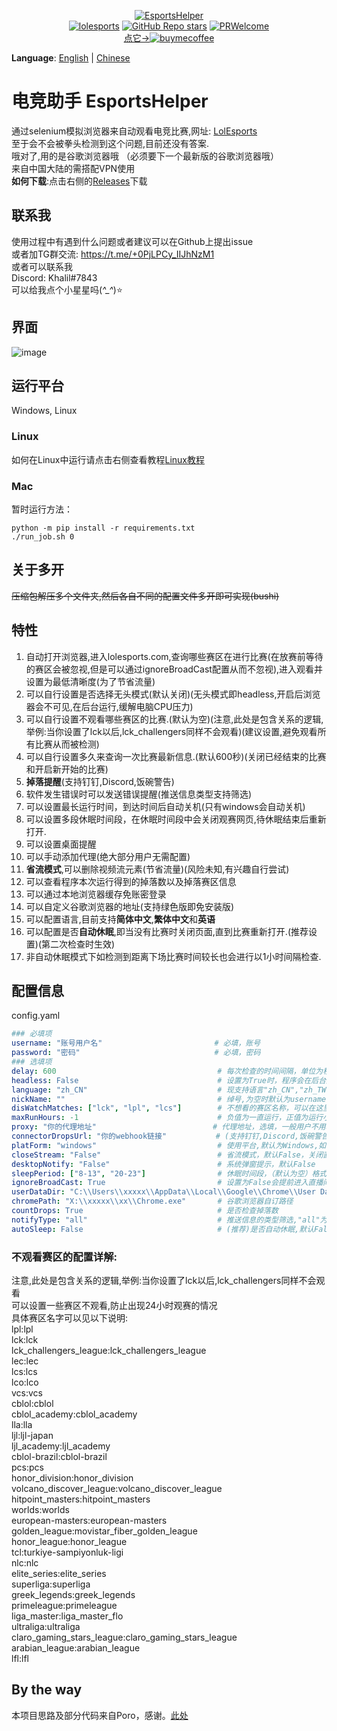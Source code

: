 <p align="center">
<a href="https://github.com/Yudaotor/EsportsHelper"><img alt="EsportsHelper" src="https://i.328888.xyz/2023/03/28/itMRQF.png"></a><br/>
<a href="https://lolesports.com"><img alt="lolesports" src="https://img.shields.io/badge/WebSite-lol%20esports-445fa5.svg?style=plastic"></a>
<a href="https://github.com/Yudaotor/EsportsHelper/stargazers"><img alt="GitHub Repo stars" src="https://img.shields.io/github/stars/Yudaotor/EsportsHelper"></a>
<a href="https://github.com/Yudaotor/EsportsHelper/pulls"><img alt="PRWelcome" src="https://img.shields.io/badge/PRs-welcome-brightgreen.svg?style=flat"></a><br/>
<a href="https://www.cdnjson.com/images/2023/03/13/image-merge-1678713037835.png">点它-><img alt="buymecoffee" src="https://user-images.githubusercontent.com/87225219/228188809-9d136e10-faa1-49b9-a6b7-b969dd1d8c7f.png"></a>
</p>

**Language**: [English](https://github.com/Yudaotor/EsportsHelper/blob/main/README.EN.md) | [Chinese](https://github.com/Yudaotor/EsportsHelper/blob/main/README.md)
# 电竞助手 EsportsHelper
通过selenium模拟浏览器来自动观看电竞比赛,网址: [LolEsports](lolesports.com)  
至于会不会被拳头检测到这个问题,目前还没有答案.  
哦对了,用的是谷歌浏览器哦 （必须要下一个最新版的谷歌浏览器哦）  
来自中国大陆的需搭配VPN使用  
**如何下载**:点击右侧的[Releases](https://github.com/Yudaotor/EsportsHelper/releases)下载
## 联系我
使用过程中有遇到什么问题或者建议可以在Github上提出issue  
或者加TG群交流: https://t.me/+0PjLPCy_IIJhNzM1  
或者可以联系我  
Discord: Khalil#7843  
可以给我点个小星星吗(*^_^*)⭐  
## 界面
![image](https://user-images.githubusercontent.com/87225219/228434642-6b7317e5-1c0a-4931-b358-f6e2b304429b.png)

## 运行平台  
Windows, Linux  

### Linux  
如何在Linux中运行请点击右侧查看教程[Linux教程](https://github.com/Yudaotor/EsportsHelper/wiki/%E5%A6%82%E4%BD%95%E5%9C%A8linux%E7%8E%AF%E5%A2%83%E8%BF%90%E8%A1%8C%EF%BC%88run-in-linux%EF%BC%89)
### Mac
暂时运行方法：
```shell
python -m pip install -r requirements.txt
./run_job.sh 0
```

## 关于多开  
~~压缩包解压多个文件夹,然后各自不同的配置文件多开即可实现(bushi)~~


## 特性
1. 自动打开浏览器,进入lolesports.com,查询哪些赛区在进行比赛(在放赛前等待的赛区会被忽视,但是可以通过ignoreBroadCast配置从而不忽视),进入观看并设置为最低清晰度(为了节省流量)
2. 可以自行设置是否选择无头模式(默认关闭)(无头模式即headless,开启后浏览器会不可见,在后台运行,缓解电脑CPU压力)
3. 可以自行设置不观看哪些赛区的比赛.(默认为空)(注意,此处是包含关系的逻辑,举例:当你设置了lck以后,lck_challengers同样不会观看)(建议设置,避免观看所有比赛从而被检测)
4. 可以自行设置多久来查询一次比赛最新信息.(默认600秒)(关闭已经结束的比赛和开启新开始的比赛)
5. **掉落提醒**(支持钉钉,Discord,饭碗警告)
6. 软件发生错误时可以发送错误提醒(推送信息类型支持筛选)
7. 可以设置最长运行时间，到达时间后自动关机(只有windows会自动关机)  
8. 可以设置多段休眠时间段，在休眠时间段中会关闭观赛网页,待休眠结束后重新打开.
9. 可以设置桌面提醒
10. 可以手动添加代理(绝大部分用户无需配置)
11. **省流模式**,可以删除视频流元素(节省流量)(风险未知,有兴趣自行尝试) 
12. 可以查看程序本次运行得到的掉落数以及掉落赛区信息
13. 可以通过本地浏览器缓存免账密登录
14. 可以自定义谷歌浏览器的地址(支持绿色版即免安装版)
15. 可以配置语言,目前支持**简体中文**,**繁体中文**和**英语**
16. 可以配置是否**自动休眠**,即当没有比赛时关闭页面,直到比赛重新打开.(推荐设置)(第二次检查时生效)
17. 非自动休眠模式下如检测到距离下场比赛时间较长也会进行以1小时间隔检查.


## 配置信息
config.yaml
```yaml
### 必填项
username: "账号用户名"                         # 必填，账号  
password: "密码"                              # 必填，密码  
### 选填项
delay: 600                                    # 每次检查的时间间隔，单位为秒(默认为600秒)(每次检测时间会在你设置的时延0.8-1.5倍之间随机波动)  
headless: False                               # 设置为True时，程序会在后台运行，否则会打开浏览器窗口(默认为False)  
language: "zh_CN"                             # 现支持语言"zh_CN","zh_TW","en_US".简体中文,繁体中文,英语.
nickName: ""                                  # 绰号,为空时默认为username.(增强隐私)  
disWatchMatches: ["lck", "lpl", "lcs"]        # 不想看的赛区名称，可以在这里添加.(注意,是小写)  
maxRunHours: -1                               # 负值为一直运行，正值为运行小时, 默认-1
proxy: "你的代理地址"                          # 代理地址，选填，一般用户不用填。 例子, "socks://127.0.0.1:20173"
connectorDropsUrl: "你的webhook链接"           # (支持钉钉,Discord,饭碗警告)具体配置方法见此处https://github.com/Yudaotor/EsportsHelper/wiki/%E6%80%8E%E4%B9%88%E9%85%8D%E7%BD%AE%E6%8E%89%E8%90%BD%E6%8F%90%E9%86%92%3F(%E5%8A%9F%E8%83%BD%E5%BE%85%E6%B5%8B%E8%AF%95
platForm: "windows"                           # 使用平台,默认为Windows,如需使用Linux请在此处进行配置  
closeStream: "False"                          # 省流模式，默认False，关闭直播间的视频流（未知风险）（有兴趣者自行尝试） 
desktopNotify: "False"                        # 系统弹窗提示，默认False
sleepPeriod: ["8-13", "20-23"]                # 休眠时间段，（默认为空）格式为"开始小时-结束小时",在休眠时间段中会关闭观赛网页,待休眠结束后重新打开。区间为左闭合右开。
ignoreBroadCast: True                         # 设置为False会提前进入直播间，以及将支持某些一直处于转播的赛区直播
userDataDir: "C:\\Users\\xxxxx\\AppData\\Local\\Google\\Chrome\\User Data"  # 例子,其中xxxxx处改为自己电脑的名字,具体教程见https://github.com/Yudaotor/EsportsHelper/wiki/%E6%80%8E%E4%B9%88%E4%BD%BF%E7%94%A8%E6%9C%AC%E5%9C%B0%E6%B5%8F%E8%A7%88%E5%99%A8%E7%BC%93%E5%AD%98-%E5%85%8D%E8%B4%A6%E5%AF%86%E7%99%BB%E5%BD%95
chromePath: "X:\\xxxxx\\xx\\Chrome.exe"       # 谷歌浏览器自订路径
countDrops: True                              # 是否检查掉落数
notifyType: "all"                             # 推送信息的类型筛选,"all"为所有信息推送,"error"为仅推送报错信息,"drops"为仅推送掉落信息
autoSleep: False                              # (推荐)是否自动休眠,默认False
```

### 不观看赛区的配置详解:
注意,此处是包含关系的逻辑,举例:当你设置了lck以后,lck_challengers同样不会观看  
可以设置一些赛区不观看,防止出现24小时观赛的情况  
具体赛区名字可以见以下说明:  
lpl:lpl  
lck:lck  
lck_challengers_league:lck_challengers_league  
lec:lec  
lcs:lcs  
lco:lco  
vcs:vcs  
cblol:cblol  
cblol_academy:cblol_academy  
lla:lla  
ljl:ljl-japan  
ljl_academy:ljl_academy  
cblol-brazil:cblol-brazil  
pcs:pcs  
honor_division:honor_division  
volcano_discover_league:volcano_discover_league  
hitpoint_masters:hitpoint_masters  
worlds:worlds  
european-masters:european-masters  
golden_league:movistar_fiber_golden_league  
honor_league:honor_league  
tcl:turkiye-sampiyonluk-ligi  
nlc:nlc  
elite_series:elite_series  
superliga:superliga  
greek_legends:greek_legends  
primeleague:primeleague  
liga_master:liga_master_flo  
ultraliga:ultraliga  
claro_gaming_stars_league:claro_gaming_stars_league  
arabian_league:arabian_league  
lfl:lfl  
## By the way
本项目思路及部分代码来自Poro，感谢。[此处](https://github.com/LeagueOfPoro/EsportsCapsuleFarmer)
